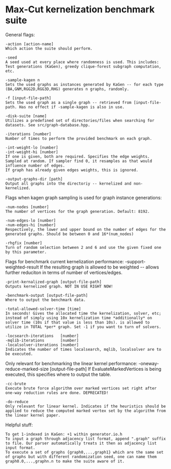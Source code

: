 <h1>Max-Cut kernelization benchmark suite</h1>

General flags:

    -action [action-name]
    Which action the suite should perform.

    -seed
    A seed used at every place where randomness is used. This includes: Test generations (KaGen), greedy clique-forest subgraph computation, etc.

    -sample-kagen n
    Sets the used graphs as instances generated by KaGen -- for each type (BA,GNM,RGG2D,RGG3D,RHG) generates n graphs, randomly.

    -f [input-file-path]
    Sets the used graph as a single graph -- retrieved from [input-file-path. Has no effect if -sample-kagen is also in use.

    -disk-suite [name]
    Utilizes a predefined set of directories/files when searching for datasets. See src/graph-database.hpp.

    -iterations [number]
    Number of times to perform the provided benchmark on each graph.

    -int-weight-lo [number]
    -int-weight-hi [number]
    If one is given, both are required. Specifies the edge weights. Sampled at random. If sampler find 0, it resamples as that would influence number of edges.
    If graph has already given edges weights, this is ignored.

    -output-graphs-dir [path]
    Output all graphs into the directoriy -- kernelized and non-kernelized.


Flags when kagen graph sampling is used for graph instance generations:

    -num-nodes [number]
    The number of vertices for the graph generation. Default: 8192.

    -num-edges-lo [number]
    -num-edges-hi [number]
    Respectively, the lower and upper bound on the number of edges for the generated graphs. Should be between 0 and 16*(num_nodes)

    -rhgfix [number]
    Turn of random selection between 2 and 6 and use the given fixed one by this parameter.


Flags for benchmark current kernelization performance:
    -support-weighted-result
    If the resulting graph is allowed to be weighted -- allows further reduciton in terms of number of vertices/edges.

    -print-kernalized-graph [output-file-path]
    Outputs kernelized graph. NOT IN USE RIGHT NOW!

    -benchmark-output [output-file-path]
    Where to output the benchmark data.

    -total-allowed-solver-time [time]
    In seconds! Gives the allocated time the kernelization, solver, etc; instead of simply using 10x kernelization time *additionally* on solver time (10s if that value is less than 10s). is allowed to utilize in TOTAL *per* graph. Set -1 if you want to turn of solvers.

    -locsearch-iterations   [number]
    -mqlib-iterations       [number]
    -localsolver-iterations [number]
    Indicates the number of times localsearch, mqlib, localsolver are to be executed.


Only relevant for benchmarking the linear kernel performance:
    -oneway-reduce-marked-size [output-file-path]
    If EvaluateMarkedVertices is being executed, this specifies where to output the table.

    -cc-brute
    Execute brute force algorithm over marked vertices set right after one-way reduction rules are done. DEPRECATED!

    -do-reduce
    Only relevant for linear kernel. Indicates if the heuristics should be applied to reduce the computed marked vertex set by the algorithm from the linear kernel paper.
    

Helpful stuff:

    To get 1-indexed in KaGen: +1 within generator.io.h
    To input a graph through adjacency list format, append ".graph" suffix to file. Our parser automatically treats it then as adjacency list input format.
    To execute a set of graphs {graph0,...,graph1} which are the same set of graphs but with different randomization seed, one can name them graph0.0,...,graphn.n to make the suite aware of it.